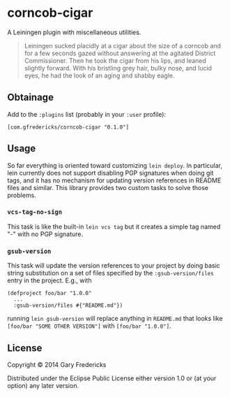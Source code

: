 # corncob-cigar

A Leiningen plugin with miscellaneous utilities.

> Leiningen sucked placidly at a cigar about the size of a corncob and
> for a few seconds gazed without answering at the agitated District
> Commissioner. Then he took the cigar from his lips, and leaned
> slightly forward. With his bristling grey hair, bulky nose, and lucid
> eyes, he had the look of an aging and shabby eagle.

## Obtainage

Add to the `:plugins` list (probably in your `:user` profile):

```
[com.gfredericks/corncob-cigar "0.1.0"]
```

## Usage

So far everything is oriented toward customizing `lein deploy`. In
particular, lein currently does not support disabling PGP signatures
when doing git tags, and it has no mechanism for updating version
references in README files and similar. This library provides two
custom tasks to solve those problems.

### `vcs-tag-no-sign`

This task is like the built-in `lein vcs tag` but it creates a simple
tag named "<project-name>-<version>" with no PGP signature.

### `gsub-version`

This task will update the version references to your project by doing
basic string substitution on a set of files specified by the
`:gsub-version/files` entry in the project. E.g., with

```
(defproject foo/bar "1.0.0"
  ...
  :gsub-version/files #{"README.md"})
```

running `lein gsub-version` will replace anything in `README.md` that
looks like `[foo/bar "SOME OTHER VERSION"]` with `[foo/bar "1.0.0"]`.

## License

Copyright © 2014 Gary Fredericks

Distributed under the Eclipse Public License either version 1.0 or (at
your option) any later version.
